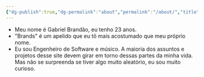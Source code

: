 ```yaml
---
{"dg-publish":true,"dg-permalink":"about","permalink":"/about/","title":"Sobre mim","pinned":true,"created":"2025-06-21T19:15:56.749-03:00","updated":"2025-06-21T20:27:19.407-03:00"}
---
```


- Meu nome é Gabriel Brandão, eu tenho 23 anos.
- "Brands" é um apelido que eu tô mais acostumado que meu próprio nome.
- Eu sou Engenheiro de Software e músico. A maioria dos assuntos e projetos desse site devem girar em torno dessas partes da minha vida. Mas não se surpreenda se tiver algo muito aleatório, eu sou muito curioso.
